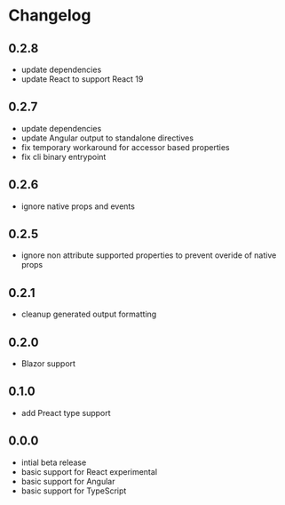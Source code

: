 # Changelog

## 0.2.8
- update dependencies
- update React to support React 19

## 0.2.7
- update dependencies
- update Angular output to standalone directives
- fix temporary workaround for accessor based properties
- fix cli binary entrypoint

## 0.2.6
- ignore native props and events

## 0.2.5
- ignore non attribute supported properties to prevent overide of native props

## 0.2.1
- cleanup generated output formatting

## 0.2.0
- Blazor support

## 0.1.0
- add Preact type support

## 0.0.0

- intial beta release
- basic support for React experimental
- basic support for Angular
- basic support for TypeScript
